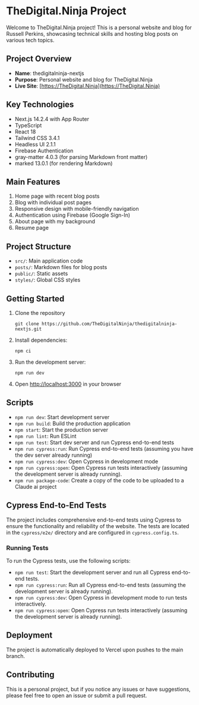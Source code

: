 # TheDigital.Ninja Project

Welcome to TheDigital.Ninja project! This is a personal website and blog for Russell Perkins, showcasing technical skills and hosting blog posts on various tech topics.

## Project Overview

- **Name**: thedigitalninja-nextjs
- **Purpose**: Personal website and blog for TheDigital.Ninja
- **Live Site**: [https://TheDigital.Ninja](https://TheDigital.Ninja)

## Key Technologies

- Next.js 14.2.4 with App Router
- TypeScript
- React 18
- Tailwind CSS 3.4.1
- Headless UI 2.1.1
- Firebase Authentication
- gray-matter 4.0.3 (for parsing Markdown front matter)
- marked 13.0.1 (for rendering Markdown)

## Main Features

1. Home page with recent blog posts
2. Blog with individual post pages
3. Responsive design with mobile-friendly navigation
4. Authentication using Firebase (Google Sign-In)
5. About page with my background
6. Resume page

## Project Structure

- `src/`: Main application code
- `posts/`: Markdown files for blog posts
- `public/`: Static assets
- `styles/`: Global CSS styles

## Getting Started

1. Clone the repository
   ```
   git clone https://github.com/TheDigitalNinja/thedigitalninja-nextjs.git
   ```
2. Install dependencies:
   ```
   npm ci
   ```
3. Run the development server:
   ```
   npm run dev
   ```
4. Open [http://localhost:3000](http://localhost:3000) in your browser

## Scripts

- `npm run dev`: Start development server
- `npm run build`: Build the production application
- `npm start`: Start the production server
- `npm run lint`: Run ESLint
- `npm run test`: Start dev server and run Cypress end-to-end tests
- `npm run cypress:run`: Run Cypress end-to-end tests (assuming you have the dev server already running)
- `npm run cypress:dev`: Open Cypress in development mode
- `npm run cypress:open`: Open Cypress run tests interactively (assuming the development server is already running).
- `npm run package-code`: Create a copy of the code to be uploaded to a Claude ai project

## Cypress End-to-End Tests

The project includes comprehensive end-to-end tests using Cypress to ensure the functionality and reliability of the website. The tests are located in the `cypress/e2e/` directory and are configured in `cypress.config.ts`.

### Running Tests

To run the Cypress tests, use the following scripts:

- `npm run test`: Start the development server and run all Cypress end-to-end tests.
- `npm run cypress:run`: Run all Cypress end-to-end tests (assuming the development server is already running).
- `npm run cypress:dev`: Open Cypress in development mode to run tests interactively.
- `npm run cypress:open`: Open Cypress run tests interactively (assuming the development server is already running).

## Deployment

The project is automatically deployed to Vercel upon pushes to the main branch.

## Contributing

This is a personal project, but if you notice any issues or have suggestions, please feel free to open an issue or submit a pull request.
